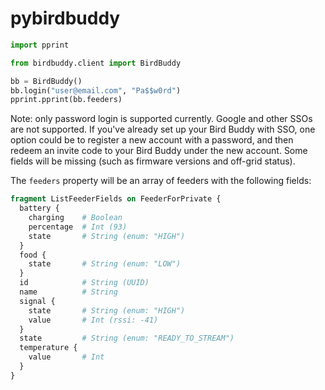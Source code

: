 # pybirdbuddy

```python
import pprint

from birdbuddy.client import BirdBuddy

bb = BirdBuddy()
bb.login("user@email.com", "Pa$$w0rd")
pprint.pprint(bb.feeders)
```

Note: only password login is supported currently. Google and other SSOs are not supported. If
you've already set up your Bird Buddy with SSO, one option could be to register a new account with
a password, and then redeem an invite code to your Bird Buddy under the new account. Some fields
will be missing (such as firmware versions and off-grid status).

The `feeders` property will be an array of feeders with the following fields:

```graphql
fragment ListFeederFields on FeederForPrivate {
  battery {
    charging    # Boolean
    percentage  # Int (93)
    state       # String (enum: "HIGH")
  }
  food {
    state       # String (enum: "LOW")
  }
  id            # String (UUID)
  name          # String
  signal {
    state       # String (enum: "HIGH")
    value       # Int (rssi: -41)
  }
  state         # String (enum: "READY_TO_STREAM")
  temperature {
    value       # Int
  }
}
```
